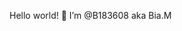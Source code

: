 Hello world!
 👋 I’m @B183608 aka Bia.M

<!---
B1836058/B1836058 is a ✨ special ✨ repository because its `README.md` (this file) appears on your GitHub profile.
You can click the Preview link to take a look at your changes.
--->
